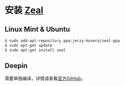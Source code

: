# 安装 [Zeal](http://zealdocs.org)

## Linux Mint & Ubuntu

```bash
$ sudo add-apt-repository ppa:jerzy-kozera/zeal-ppa
$ sudo apt-get update
$ sudo apt-get install zeal
```
## Deepin

需要单独编译，详情请查看[官方GitHub](https://github.com/zealdocs/zeal)。
